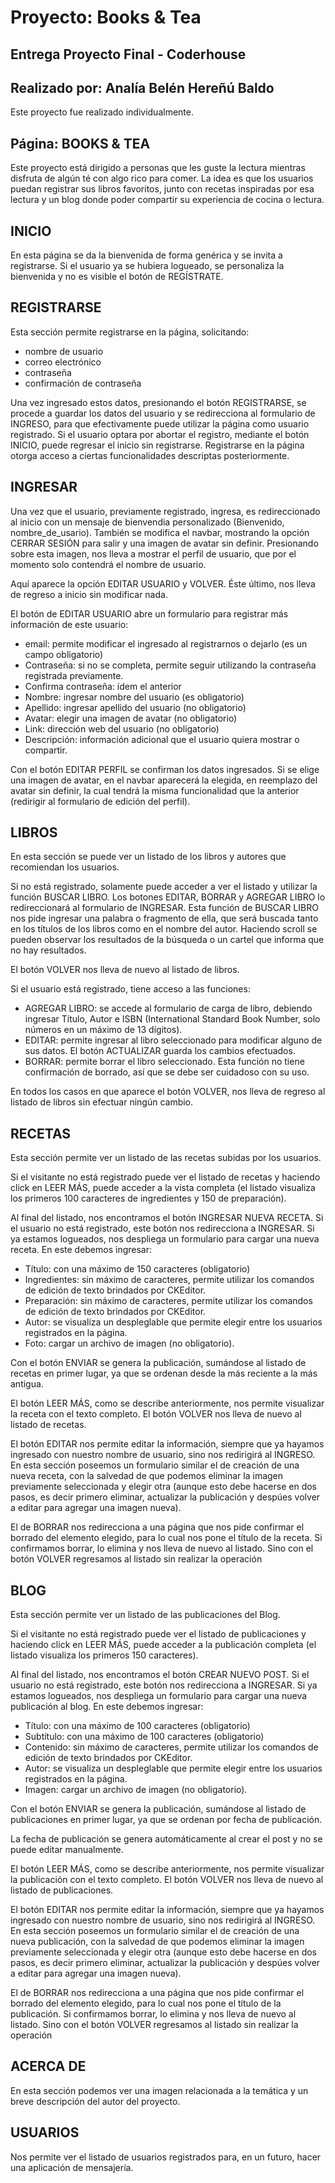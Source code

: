 # Proyecto:  Books & Tea

## Entrega Proyecto Final - Coderhouse
## Realizado por: Analía Belén Hereñú Baldo
Este proyecto fue realizado individualmente.


## Página: BOOKS & TEA
Este proyecto está dirigido a personas que les guste la lectura mientras 
disfruta de algún té con algo rico para comer.
La idea es que los usuarios puedan registrar sus libros favoritos, junto con
recetas inspiradas por esa lectura y un blog donde poder compartir su 
experiencia de cocina o lectura.


## INICIO
En esta página se da la bienvenida de forma genérica y se invita a registrarse.
Si el usuario ya se hubiera logueado, se personaliza la bienvenida y no es visible el botón de REGÍSTRATE.

## REGISTRARSE
Esta sección permite registrarse en la página, solicitando:
- nombre de usuario
- correo electrónico
- contraseña
- confirmación de contraseña

Una vez ingresado estos datos, presionando el botón REGISTRARSE, se procede a guardar los datos del usuario y se redirecciona al formulario de INGRESO, para que efectivamente puede utilizar la página como usuario registrado.
Si el usuario optara por abortar el registro, mediante el botón INICIO, puede regresar el inicio sin registrarse.
Registrarse en la página otorga acceso a ciertas funcionalidades descriptas posteriormente.

## INGRESAR
Una vez que el usuario, previamente registrado, ingresa, es redireccionado al inicio con un mensaje de bienvendia personalizado (Bienvenido, nombre_de_usario). También se modifica el navbar, mostrando la opción CERRAR SESIÓN para salir y una imagen de avatar sin definir. Presionando sobre esta imagen, nos lleva a mostrar el perfil de usuario, que por el momento solo contendrá el nombre de usuario.

Aquí aparece la opción EDITAR USUARIO y VOLVER. Éste último, nos lleva de regreso a inicio sin modificar nada.

El botón de EDITAR USUARIO abre un formulario para registrar más información de este usuario:
- email: permite modificar el ingresado al registrarnos o dejarlo (es un campo obligatorio)
- Contraseña: si no se completa, permite seguir utilizando la contraseña registrada previamente.
- Confirma contraseña: ídem el anterior
- Nombre: ingresar nombre del usuario (es obligatorio)
- Apellido: ingresar apellido del usuario (no obligatorio)
- Avatar: elegir una imagen de avatar (no obligatorio)
- Link: dirección web del usuario (no obligatorio)
- Descripción: información adicional que el usuario quiera mostrar o compartir.

Con el botón EDITAR PERFIL se confirman los datos ingresados.
Si se elige una imagen de avatar, en el navbar aparecerá la elegida, en reemplazo del avatar sin definir, la cual tendrá la misma funcionalidad que la anterior (redirigir al formulario de edición del perfil).

## LIBROS
En esta sección se puede ver un listado de los libros y autores que recomiendan los usuarios.

Si no está registrado, solamente puede acceder a ver el listado y utilizar la función BUSCAR LIBRO. Los botones EDITAR, BORRAR y AGREGAR LIBRO lo redireccionará al formulario de INGRESAR.
Esta función de BUSCAR LIBRO nos pide ingresar una palabra o fragmento de ella, que será buscada tanto en los títulos de los libros como en el nombre del autor. Haciendo scroll se pueden observar los resultados de la búsqueda o un cartel que informa que no hay resultados.

El botón VOLVER nos lleva de nuevo al listado de libros.

Si el usuario está registrado, tiene acceso a las funciones:
- AGREGAR LIBRO: se accede al formulario de carga de libro, debiendo ingresar Título, Autor e ISBN (International Standard Book Number, solo números en un máximo de 13 dígitos).
- EDITAR: permite ingresar al libro seleccionado para modificar alguno de sus datos. El botón ACTUALIZAR guarda los cambios efectuados.
- BORRAR: permite borrar el libro seleccionado. Esta función no tiene confirmación de borrado, así que se debe ser cuidadoso con su uso.

En todos los casos en que aparece el botón VOLVER, nos lleva de regreso al listado de libros sin efectuar ningún cambio.

## RECETAS

Esta sección permite ver un listado de las recetas subidas por los usuarios.

Si el visitante no está registrado puede ver el listado de recetas y haciendo click en LEER MÁS, puede acceder a la vista completa (el listado visualiza los primeros 100 caracteres de ingredientes y 150 de preparación).

Al final del listado, nos encontramos el botón INGRESAR NUEVA RECETA. Si el usuario no está registrado, este botón nos redirecciona a INGRESAR. Si ya estamos logueados, nos despliega un formulario para cargar una nueva receta. En este debemos ingresar:
- Título: con una máximo de 150 caracteres (obligatorio)
- Ingredientes: sin máximo de caracteres, permite utilizar los comandos de edición de texto brindados por CKEditor.
- Preparación: sin máximo de caracteres, permite utilizar los comandos de edición de texto brindados por CKEditor.
- Autor: se visualiza un despleglable que permite elegir entre los usuarios registrados en la página.
- Foto: cargar un archivo de imagen (no obligatorio).

Con el botón ENVIAR se genera la publicación, sumándose al listado de recetas en primer lugar, ya que se ordenan desde la más reciente a la más antigua.

El botón LEER MÁS, como se describe anteriormente, nos permite visualizar la receta con el texto completo. El botón VOLVER nos lleva de nuevo al listado de recetas.

El botón EDITAR nos permite editar la información, siempre que ya hayamos ingresado con nuestro nombre de usuario, sino nos redirigirá al INGRESO. En esta sección poseemos un formulario similar el de creación de una nueva receta, con la salvedad de que podemos eliminar la imagen previamente seleccionada y elegir otra (aunque esto debe hacerse en dos pasos, es decir primero eliminar, actualizar la publicación y despúes volver a editar para agregar una imagen nueva).

El de BORRAR nos redirecciona a una página que nos pide confirmar el borrado del elemento elegido, para lo cual nos pone el título de la receta. Si confirmamos borrar, lo elimina y nos lleva de nuevo al listado. Sino con el botón VOLVER regresamos al listado sin realizar la operación

## BLOG
Esta sección permite ver un listado de las publicaciones del Blog.

Si el visitante no está registrado puede ver el listado de publicaciones y haciendo click en LEER MÁS, puede acceder a la publicación completa (el listado visualiza los primeros 150 caracteres).

Al final del listado, nos encontramos el botón CREAR NUEVO POST. Si el usuario no está registrado, este botón nos redirecciona a INGRESAR. Si ya estamos logueados, nos despliega un formulario para cargar una nueva publicación al blog. En este debemos ingresar:
- Título: con una máximo de 100 caracteres (obligatorio)
- Subtítulo: con una máximo de 100 caracteres (obligatorio)
- Contenido: sin máximo de caracteres, permite utilizar los comandos de edición de texto brindados por CKEditor.
- Autor: se visualiza un despleglable que permite elegir entre los usuarios registrados en la página.
- Imagen: cargar un archivo de imagen (no obligatorio).

Con el botón ENVIAR se genera la publicación, sumándose al listado de publicaciones en primer lugar, ya que se ordenan por fecha de publicación.

La fecha de publicación se genera automáticamente al crear el post y no se puede editar manualmente.

El botón LEER MÁS, como se describe anteriormente, nos permite visualizar la publicación con el texto completo. El botón VOLVER nos lleva de nuevo al listado de publicaciones.

El botón EDITAR nos permite editar la información, siempre que ya hayamos ingresado con nuestro nombre de usuario, sino nos redirigirá al INGRESO. En esta sección poseemos un formulario similar el de creación de una nueva publicación, con la salvedad de que podemos eliminar la imagen previamente seleccionada y elegir otra (aunque esto debe hacerse en dos pasos, es decir primero eliminar, actualizar la publicación y despúes volver a editar para agregar una imagen nueva).

El de BORRAR nos redirecciona a una página que nos pide confirmar el borrado del elemento elegido, para lo cual nos pone el título de la publicación. Si confirmamos borrar, lo elimina y nos lleva de nuevo al listado. Sino con el botón VOLVER regresamos al listado sin realizar la operación

## ACERCA DE
En esta sección podemos ver una imagen relacionada a la temática y un breve descripción del autor del proyecto.

## USUARIOS
Nos permite ver el listado de usuarios registrados para, en un futuro, hacer una aplicación de mensajería.
